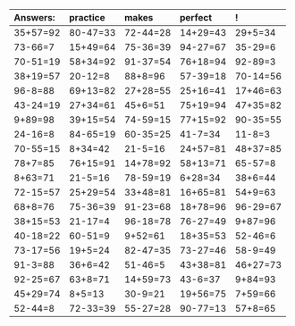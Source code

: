 | Answers: | practice | makes | perfect | ! |
| :--- | :--- | :--- | :--- | :--- |
| 35+57=92 | 80-47=33 | 72-44=28 | 14+29=43 | 29+5=34 | 
| 73-66=7 | 15+49=64 | 75-36=39 | 94-27=67 | 35-29=6 | 
| 70-51=19 | 58+34=92 | 91-37=54 | 76+18=94 | 92-89=3 | 
| 38+19=57 | 20-12=8 | 88+8=96 | 57-39=18 | 70-14=56 | 
| 96-8=88 | 69+13=82 | 27+28=55 | 25+16=41 | 17+46=63 | 
| 43-24=19 | 27+34=61 | 45+6=51 | 75+19=94 | 47+35=82 | 
| 9+89=98 | 39+15=54 | 74-59=15 | 77+15=92 | 90-35=55 | 
| 24-16=8 | 84-65=19 | 60-35=25 | 41-7=34 | 11-8=3 | 
| 70-55=15 | 8+34=42 | 21-5=16 | 24+57=81 | 48+37=85 | 
| 78+7=85 | 76+15=91 | 14+78=92 | 58+13=71 | 65-57=8 | 
| 8+63=71 | 21-5=16 | 78-59=19 | 6+28=34 | 38+6=44 | 
| 72-15=57 | 25+29=54 | 33+48=81 | 16+65=81 | 54+9=63 | 
| 68+8=76 | 75-36=39 | 91-23=68 | 18+78=96 | 96-29=67 | 
| 38+15=53 | 21-17=4 | 96-18=78 | 76-27=49 | 9+87=96 | 
| 40-18=22 | 60-51=9 | 9+52=61 | 18+35=53 | 52-46=6 | 
| 73-17=56 | 19+5=24 | 82-47=35 | 73-27=46 | 58-9=49 | 
| 91-3=88 | 36+6=42 | 51-46=5 | 43+38=81 | 46+27=73 | 
| 92-25=67 | 63+8=71 | 14+59=73 | 43-6=37 | 9+84=93 | 
| 45+29=74 | 8+5=13 | 30-9=21 | 19+56=75 | 7+59=66 | 
| 52-44=8 | 72-33=39 | 55-27=28 | 90-77=13 | 57+8=65 | 
